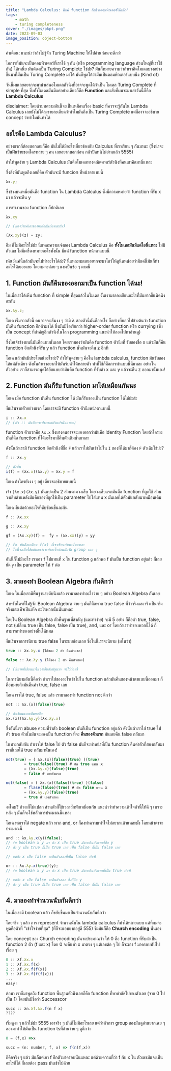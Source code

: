 ```yaml
---
title: "Lambda Calculus: มีแค่ function ก็สร้างคอมพิวเตอร์ได้แล้ว"
tags:
    - math
    - turing completeness
cover: "./images/pkpt.png"
date: 2023-09-03
image_position: object-bottom
---
```


คำเตือน: แนะนำว่าถ้าไม่รู้จัก Turing Machine ให้ไปอ่านก่อนจะดีกว่า

ไอการที่มันจะเป็นคอมพิวเตอร์ที่เราใช้ ๆ กัน (หรือ programming language ส่วนใหญ่ที่เราใช้กัน) ได้เหนี่ย มันต้องเป็น Turing Complete ใช่ปะ? มันก็หมายความว่าถ้าเราคิดโมเดลบางอย่างขึ้นมาที่มันเป็น Turing Complete มาได้ มันก็พูดได้ว่ามันเป็นคอมพิวเตอร์แบบนึง (Kind of)

วันนี้ผมเลยอยากจะมานำเสนอโมเดลตัวนึงที่อาจจะพูดได้ว่าเป็น โมเดล Turing Complete ที่ simple ที่สุด ซึ่งทั้งโมเดลมันมีแค่อย่างเดียวก็คือ **Function** และสิ่งที่ผมจะมาเล่าวันนี้ก็คือ **Lambda Calculus**

disclaimer: โดยตัวบทความอันนี้จะเป็นเหมือนเรื่อง basic ที่ควรจะรู้กันใน Lambda Calculus เลยยังไม่ได้ลงรายละเอียดว่าทำไมมันถึงเป็น Turing Complete แต่ก็อาจจะอธิบาย concept ว่าทำไมมันทำได้

## อะไรคือ Lambda Calculus?

อย่างแรกกี่ต้องบอกเลยก็คือ มันไม่ได้มีอะไรเกี่ยวข้องกับ Calculus ที่เราเรียน ๆ กันมานะ (ซึ่งน่าจะเป็นฝันร้ายของใครหลาย ๆ คน เลยอยากบอกก่อน กลัวปิดหนีไม่อ่านแล้ว 5555)

ถ้าให้พูดง่าย ๆ Lambda Calculus มันคือโมเดลทางคณิตศาตร์ตัวนึงที่คนเขาคิดมานี่แหละ

ซึ่งสิ่งที่มันพูดถึงเลยก็คือ ตัวมันจะมี funcion ที่หน้าตาแบบนี้

```ts
λx.y;
```

ซึ่งข้างบนเหนี่ยมันคือ function ใน Lambda Calculus ซึ่งมีความหมายว่า function ที่รับ x มา แล้วจะคืน y

การทำงานของ function ก็ปกติเลย

```js
λx.xy

// (มองว่าแค่เอาของมาต่อกันก่อนละกัน)

(λx.xy)(z) = zy;
```

อืม ก็ไม่มีอะไรใช่ปะ นี่แหละความเจ๋งของ Lambda Calculus คือ **ทั้งโมเดลมันมีแค่ไอนี่แหละ** ไม่มีตัวเลข ไม่มีเครื่องหมายอะไรทั้งนั้น มีแค่ function หน้าตาแบบนี้

เห้ย มีแค่นี้แล้วมันจะไปทำอะไรได้ล่ะ? นี่แหละผมเลยอยากจะมาโชว์ให้ดูนิดหน่อยว่ามีแค่นี้มันก็ทำอะไรได้เยอะแยะ โดยผมจะค่อย ๆ แงะเป็นข้อ ๆ ตามนี้

## 1. Function มันก็คืนของออกมาเป็น function ได้นะ!

ในเมื่อเราได้เห็น function ที่ simple ที่สุดแล้วในโมเดล งั้นเรามาลองเขียนอะไรที่มันยากขึ้นนิดนึงละกัน

```js
λx.λy.z;
```

โอเค เริ่มจากตัวนี้ คนอาจจะเริ่มงง ๆ ว่ามี λ สองตัวนี่มันคืออะไร ก็อย่างที่บอกไปข้างต้นว่า function มันคืน function อีกตัวมาได้ ซึ่งมันมีชื่อเรียกว่า higher-order function หรือ currying (ซึ่งเป็น concept ที่สำคัญอีกตัวนึงในโลก programming แนะนำให้ลองไปหาอ่านดู)

ซึ่งไอเจ้าข้างบนนี่มันคือแบบนั้นเลย โดยเรามองว่ามันคือ function ตัวนึงที่ รับของชื่อ x แล้วมันก็คืน function อีกตัวนึงที่รับ y แล้ว function นั้นมันจะคืน z อีกที

โอเค แล้วมันมีประโยชน์อะไรล่ะ? ถ้าให้พูดง่าย ๆ คือใน lambda calculus, function มันรับของได้แค่ตัวเดียว ดังนั้นถ้าเราอยากให้มันรับค่าได้หลายตัว ท่าที่ใช้ก็คือการทำแบบนี่นี่แหละ อย่างในตัวอย่าง เราก็สามารถพูดได้อีกแบบว่ามันคือ function ที่รับค่า x และ y แล้วจะคืน z ออกมานั่นเอง!

## 2. Function มันก็รับ function มาได้เหมือนกันนะ

โอเค เมื่อ function มันคืน function ได้ มันก็รับของเป็น function ได้ใช่ปะล่ะ

งั้นเริ่มจากตัวอย่างแรก โดยเราจะมี function ตัวนึงหน้าตาแบบนี้

```ts
i :: λx.x
// (ตัว :: มันคือการประกาศตัวแปรนั่นแหละ)
```

function ตัวแรกคือ `λx.x` ซึ่งบางคนอาจจะมองออกว่ามันคือ Identity Function โดยถ้าใครงง มันก็คือ function ที่ได้อะไรมาก็คืนตัวเดิมนั่นแหละ

ดังนั้นถ้าเรามี function อีกตัวนึงที่ชื่อ `F` แล้วเราใส่มันเข้าไปใน `I` ของที่ได้มาก็ต้อง `F` ตัวเดิมใช่ปะ?

```js
f :: λx.y

// ดังนั้น
i(f) = (λx.x)(λx.y) = λx.y = f
```

โอเค ถ้าใครยังงง ๆ อยู่ เดี๋ยวจะอธิบายแบบนี้

เจ้า `(λx.x)(λx.y)` มันแบ่งเป็น 2 ส่วนตามวงเล็บ โดยวงเล็บแรกมันคือ function ที่ถูกใช้ ส่วนวงเล็บด้านหลังมันคือของที่ถูกใช้เป็น parameter ไปใส่แทน x มันเลยได้ตัวมันกลับมาเหมือนเดิม

โอเค งั้นต่อด้วยอะไรที่ซับซ้อนขึ้นละกัน

```js
f :: λx.xx

g :: λx.xy

gf = (λx.xy)(f) =  fy = (λx.xx)(y) = yy

// fx มันคือเหมือน f(x) ที่เราเรียนกันมานั่นแหละ
// ในนี้วงเล็บใช้แค่บอกว่าจะทำอะไรก่อนกับจัด group เฉย ๆ
```

อันนี้ก็ไม่มีอะไร เราเอา `f` ไปแทนที่ `x` ใน function `g` แล้วพอ f มันเป็น function อยู่แล้ว ก็เลยยัด `y` เป็น parameter ให้ `f` ต่อ

## 3. มาลองทำ Boolean Algebra กันดีกว่า

โอเค ในเมื่อเรามีพื้นฐานระดับนึงแล้ว เรามาลองทำอะไรง่าย ๆ อย่าง Boolean Algebra กันเลย

สำหรับใครที่ไม่รู้จัก Boolean Algebra ง่าย ๆ มันก็คือพวก true false ที่ว่าจริงและจริงเป็นจริง จริงและเท็จเป็นเท็จ อะไรพวกนั้นนั่นแหละ

โดยใน Boolean Algebra ตัวพื้นฐานที่สำคัญ (และทำง่าย) จะมี 5 อย่าง ก็คือค่า true, false, not (เปลี่ยน true เป็น false, false เป็น true), and, และ or โดยถ้าเราทำของพวกนี้ได้ ก็สามารถทำของอย่างอื่นได้หมด

งั้นเริ่มจากการนิยาม true false ในระบบก่อนเลย ซึ่งในนี้เราจะนิยาม (มโนว่า)

```js
true :: λx.λy.x (ได้ของ 2 ตัว คืนตัวแรก)

false :: λx.λy.y (ได้ของ 2 ตัว คืนตัวสอง)

// (นิยามที่เขียนมาในวงเล็บสำคัญมาก จำไว้ก่อน)
```

ในการนิยามอันนี้คือว่า ถ้าเราใส่ของอะไรเข้าไปใน function แล้วมันคืนของหน้าตาแบบนี้ออกมา ก็คือหมายถึงมันคืนค่า true, false เลย

โอเค เราได้ true, false แล้ว เรามาลองทำ function not ดีกว่า

```js
not :: λx.(x)(false)(true)

// ถ้าเขียนแบบเต็มยศคือ
λx.(x)(λx.λy.y)(λx.λy.x)
```

ซึ่งอันนี้เรา abuse ความที่ว่าตัว boolean มันก็เป็น function อยู่แล้ว ดังนั้นถ้าเราใส่ true ไป ตัว true ตัวนั้นมันจะมองเป็น function ที่จะ **คืนของตัวแรก** มันเลยคืน false กลับมา

ในทางกลับกัน ถ้าเราให้ false ไป ตัว false มันก็จะทำหน้าที่เป็น function คืนค่าตัวที่สองกลับมา เราก็เลยได้ true กลับมานั่นเอง!

```js
not(true) = ( λx.(x)(false)(true) )(true)
        = true(false)(true) # ยัด true แทน x
        = (λx.λy.x)(false)(true)
        = false # เอาตัวแรก

not(false) = ( λx.(x)(false)(true) )(false)
        = flase(false)(true) # ยัด false แทน x
        = (λx.λy.y)(false)(true)
        = true # เอาตัวสอง
```

งงไหม? ถ้างงก็ไม่แปลก ส่วนตัวก็ใช้เวลาสักพักเหมือนกัน แนะนำว่าทำความเข้าใจตัวนี้ให้ดี ๆ เพราะหลัง ๆ มันก็จะใช้หลักการประมาณนี้แหละ

โอเค พอเราได้ negate แล้ว พวก and, or ก็คงทำความเท่าใจไม่อยากแล้วแหละมั้ง โดยหน้าตาจะประมาณนี้

```ts
and :: λx.λy.x(y)(false);
// รับ boolean x y มา ถ้า x เป็น true มันจะคืนตัวแรกก็คือ y
// ถ้า y เป็น true ก็เป็น true เลย เป็น false ก็เป็น false เลย

// แต่ถ้า x เป็น false จะคืนตัวสองที่เป็น false ทันที

or :: λx.λy.x(true)(y);
// รับ boolean x y มา ถ้า x เป็น true มันจะคืนตัวแรกที่เป็น true ทันที

// แต่ถ้า x เป็น false จะคืนตัวสอง ซึ่งก็คือ y
// ถ้า y เป็น true ก็เป็น true เลย เป็น false ก็เป็น false เลย
```

## 4. มาลองทำจำนวนนับกันดีกว่า

ในเมื่อเรามี boolean แล้ว ก็ขยับขึ้นมาเป็นจำนวนนับกันดีกว่า

โดยจริง ๆ แล้ว การ represent จำนวนนับใน lambda calculus ก็ทำได้หลายแบบ แต่ที่ผมจะพูดคือตัวที่ "เข้าใจง่ายที่สุด" (ที่ก็จะแอบยากอยู่ดี 555) ซึ่งมันก็คือ **Church encoding** นั่นเอง

โดย concept ของ Church encoding มันจะประมาณว่า ให้ 0 คือ function ที่รับค่าเป็น function 2 ตัว (f และ x) โดย 0 จะคืนค่า x มาตรง ๆ แต่เลขต่อ ๆ ไป ก็จะเอา f มาครอบทับไปเรื่อย ๆ

```js
0 :: λf.λx.x
1 :: λf.λx.f(x)
2 :: λf.λx.f(f(x))
3 :: λf.λx.f(f(f(x)))
...
easy!
```

ต่อมา เราก็มาพูดถึง function พื้นฐานตัวนึงเลยก็คือ function ที่หาค่าถัดไปของตัวเลข (จาก 0 ไปเป็น 1) โดยมันมีชื่อว่า Successcor

```js
succ :: λn.λf.λx.f(n f x)
????
```

เริ่มดูงง ๆ แล้วใช่ปะ 5555 เอาจริง ๆ มันก็ไม่มีอะไรเลย แต่ว่าตัวการ group ของมันดูอ่านยากเฉย ๆ ลองมาทำให้มันเป็น function tsที่อ่านง่าย ๆ ดูดีกว่า

```js
0 = (f,x) =>x

succ = (n: number, f, x) => f(n(f,x))
```

ก็คือจริง ๆ แล้ว มันก็แค่เอา f อีกตัวมาครอบนั่นแหละ แต่ด้วยความที่ว่า f กับ x ใน ตัวเลขมันจะเป็นอะไรก็ได้ ก็เลยต้อง pass มันเข้าไปด้วย
